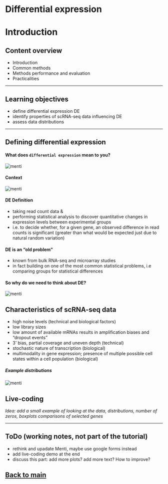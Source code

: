 Differential expression
================

# Introduction

## Content overview

  - Introduction
  - Common methods
  - Methods performance and evaluation
  - Practicalities

-----

## Learning objectives

  - define differential expression DE
  - identify properties of scRNA-seq data influencing DE
  - assess data distributions

-----

## Defining differential expression

#### What does `differential expression` mean to you?

![menti](session-de-files/images/intro-menti-01.png)

#### Context

![menti](session-de-files/images/intro-de-overview-02.png)

#### DE Definition

  - taking read count data &
  - performing statistical analysis to discover quantitative changes in
    expression levels between experimental groups
  - i.e. to decide whether, for a given gene, an observed difference in
    read counts is significant (greater than what would be expected just
    due to natural random variation)

#### DE is an “old problem”

  - known from bulk RNA-seq and microarray studies
  - in fact building on one of the most common statistical problems, i.e
    comparing groups for statistical differences

#### So why do we need to think about DE?

![menti](session-de-files/images/intro-menti-01.png)

## Characteristics of scRNA-seq data

  - high noise levels (technical and biological factors)
  - low library sizes
  - low amount of available mRNAs results in amplification biases and
    “dropout events”
  - 3’ bias, partial coverage and uneven depth (technical)
  - stochastic nature of transcription (biological)
  - multimodality in gene expression; presence of multiple possible cell
    states within a cell population (biological)

##### Example distributions

![menti](session-de-files/images/intro-distributions.png)

## Live-coding

*Idea: add a small example of looking at the data, distributions, number
of zeros, boxplots comparisons of selected genes*

-----

## ToDo (working notes, not part of the tutorial)

  - rethink and upadate Menti, maybe use google forms instead
  - add live-coding demo at the end
  - discuss this part: add more plots? add more text? How to improve?

## [Back to main](../README.md)
